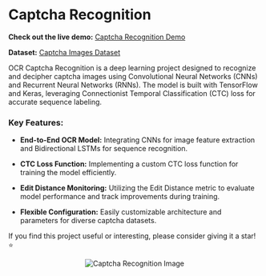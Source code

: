 # Captcha Recognition

**Check out the live demo:** [Captcha Recognition Demo](https://huggingface.co/spaces/Puyush/Captcha_Recognition)

**Dataset:** [Captcha Images Dataset](https://www.kaggle.com/datasets/puyushgupta/captcha-recognition)

OCR Captcha Recognition is a deep learning project designed to recognize and decipher captcha images using Convolutional Neural Networks (CNNs) and Recurrent Neural Networks (RNNs). The model is built with TensorFlow and Keras, leveraging Connectionist Temporal Classification (CTC) loss for accurate sequence labeling.

### Key Features:

- **End-to-End OCR Model:** Integrating CNNs for image feature extraction and Bidirectional LSTMs for sequence recognition.

- **CTC Loss Function:** Implementing a custom CTC loss function for training the model efficiently.

- **Edit Distance Monitoring:** Utilizing the Edit Distance metric to evaluate model performance and track improvements during training.

- **Flexible Configuration:** Easily customizable architecture and parameters for diverse captcha datasets.

If you find this project useful or interesting, please consider giving it a star! ⭐️

<p align="center">
  <img src="https://github.com/Puyush/Captcha_Recognition/assets/103782822/d63e04db-eaf0-45bd-9ab7-1fc7502f51d6" alt="Captcha Recognition Image" />
</p>
